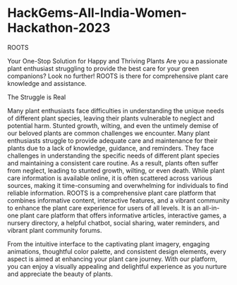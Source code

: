 # HackGems-All-India-Women-Hackathon-2023
ROOTS 

Your One-Stop Solution for Happy and Thriving Plants 
Are you a passionate plant enthusiast struggling to provide the best care for your green companions? Look no further! ROOTS is there for comprehensive plant care knowledge and assistance.

The Struggle is Real

Many plant enthusiasts face difficulties in understanding the unique needs of different plant species, leaving their plants vulnerable to neglect and potential harm. Stunted growth, wilting, and even the untimely demise of our beloved plants are common challenges we encounter. Many plant enthusiasts struggle to provide adequate care and maintenance for their plants due to a lack of knowledge, guidance, and reminders. They face challenges in understanding the specific needs of different plant species and maintaining a consistent care routine. As a result, plants often suffer from neglect, leading to stunted growth, wilting, or even death. While plant care information is available online, it is often scattered across various sources, making it time-consuming and overwhelming for individuals to find reliable information. 
ROOTS is a comprehensive plant care platform that combines informative content, interactive features, and a vibrant community to enhance the plant care experience for users of all levels. It is an all-in-one plant care platform that offers informative articles, interactive games, a nursery directory, a helpful chatbot, social sharing, water reminders, and vibrant plant community forums.

From the intuitive interface to the captivating plant imagery, engaging animations, thoughtful color palette, and consistent design elements, every aspect is aimed at enhancing your plant care journey. With our platform, you can enjoy a visually appealing and delightful experience as you nurture and appreciate the beauty of plants.
